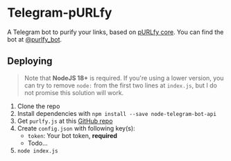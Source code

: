 # Telegram-pURLfy

A Telegram bot to purify your links, based on [pURLfy core](https://github.com/PRO-2684/pURLfy). You can find the bot at [@purlfy_bot](https://t.me/purlfy_bot).

## Deploying

> Note that **NodeJS 18+** is required. If you're using a lower version, you can try to remove `node:` from the first two lines at `index.js`, but I do not promise this solution will work.

1. Clone the repo
2. Install dependencies with `npm install --save node-telegram-bot-api`
3. Get `purlfy.js` at this [GitHub repo](https://github.com/PRO-2684/pURLfy/blob/main/purlfy.js)
4. Create `config.json` with following key(s):
    - `token`: Your bot token, **required**
    - Todo...
5. `node index.js`
